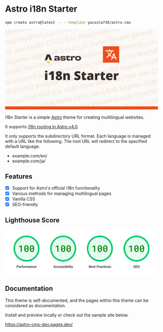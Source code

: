 # Astro i18n Starter

```sh
npm create astro@latest -- --template yacosta738/astro-cms
```

[![Logo Image](docs/hero.svg)](https://astro-cms-dpv.pages.dev/ "See document")

i18n Starter is a simple [Astro](https://astro.build) theme for creating multilingual websites.

It supports [i18n routing in Astro v4.0](https://docs.astro.build/en/guides/internationalization/).

It only supports the subdirectory URL format. Each language is managed with a URL like the following. The root URL will redirect to the specified default language.

- example.com/en/
- example.com/ja/

## Features

- [x] Support for Astro's official i18n functionality
- [x] Various methods for managing multilingual pages
- [x] Vanilla CSS
- [x] SEO-friendly

## Lighthouse Score

[![All scores are 100.](docs/lighthouse.png)](https://pagespeed.web.dev/analysis/https-astro-cms-dpv-pages-dev-en/k084o13741?form_factor=mobile "Check score")

## Documentation

This theme is self-documented, and the pages within this theme can be considered as documentation.

Install and preview locally or check out the sample site below.

<https://astro-cms-dpv.pages.dev/>
